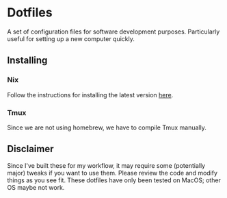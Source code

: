 # Dotfiles
A set of configuration files for software development purposes. Particularly
useful for setting up a new computer quickly.

## Installing

### Nix
Follow the instructions for installing the latest version
[here](https://nixos.wiki/wiki/Nix_Installation_Guide).

### Tmux
Since we are not using homebrew, we have to compile Tmux manually.

## Disclaimer
Since I've built these for my workflow, it may require some (potentially major)
tweaks if you want to use them. Please review the code and modify things as you
see fit. These dotfiles have only been tested on MacOS; other OS maybe not work.
